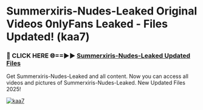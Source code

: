 # Summerxiris-Nudes-Leaked Original Videos 0nlyFans Leaked - Files Updated! (kaa7)

<h3>🔴 CLICK HERE 🌐==►► <a href="https://tinyurl.com/yc6ubb5a" rel="nofollow">Summerxiris-Nudes-Leaked Updated Files</a></h3>

Get Summerxiris-Nudes-Leaked and all content. Now you can access all videos and pictures of Summerxiris-Nudes-Leaked. New Updated Files 2025!

[![kaa7](https://i.imgur.com/7eu0CRL.gif)](https://tinyurl.com/yc6ubb5a)
